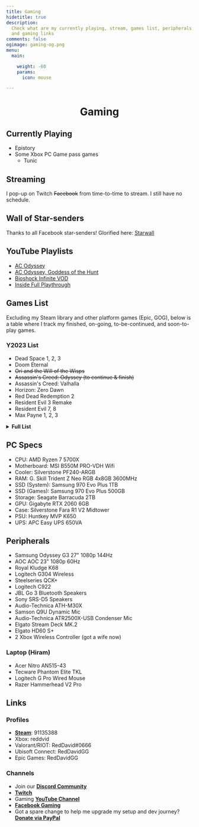 ```yaml
---
title: Gaming
hidetitle: true
description:
  Check what are my currently playing, stream, games list, peripherals, 
  and gaming links
comments: false
ogimage: gaming-og.png
menu:
  main:

    weight: -60
    params:
      icon: mouse

---
```


<style>
.vcontainer {
position: relative; 
overflow: hidden; 
margin: 0 auto; 
width: 100%; 
padding-top: 56.25%; /* 16:9 Aspect Ratio (divide 9 by 16 = 0.5625) */
}

/* Then style the iframe to fit in the container div with full height and width */
.iframe-resp {
position: absolute; 
top: 0; 
left: 0; 
bottom: 0; 
right: 0; 
width: 100%; 
height: 100%; 
}

.icon {
margin-bottom: -6px; 
}

</style>

<h1 style="text-align: center; ">Gaming</h1>

## Currently Playing

* Epistory
* Some Xbox PC Game pass games
  + Tunic

## Streaming

I pop-up on Twitch <strike>Facebook</strike> from time-to-time to stream. I still have no schedule.

## Wall of Star-senders

Thanks to all Facebook star-senders! Glorified here: [Starwall](https://reddavid.me/starwall "Starwall")

<div id="fb-root"></div>
<script async defer crossorigin="anonymous" src="https://connect.facebook.net/en_US/sdk.js#xfbml=1&version=v14.0&appId=1923295877819117&autoLogAppEvents=1" nonce="3RBbTOjV"></script>

<center>
<div class="fb-video" data-href="https://www.facebook.com/RedDavidGaming/live" data-width="800" data-show-text="false"></div></center>

## YouTube Playlists

* [AC Odyssey](https://www.youtube.com/watch?v=QSV6RKyRDE8&list=PLwC47NQhSu5zKkl9bWtIFwBYTpBOhcyIn)
* [AC Odyssey, Goddess of the Hunt](https://www.youtube.com/watch?v=29me84NpCs0&list=PLwC47NQhSu5y2eLPSxCQlXBmf5Ee9I4uT)
* [Bioshock Infinite VOD](https://www.youtube.com/watch?v=VAVGG1C4m-U&list=PLwC47NQhSu5xzXkD7sSaBSIURfOSFVX73)
* [Inside Full Playthrough](https://www.youtube.com/watch?v=ZvoqZadYKeI&list=PLwC47NQhSu5yL8ECQdU9pGSIX3rT5PcuM)
  <!-- <script src= "https://player.twitch.tv/js/embed/v1.js"></script>
  <div id="vcontainer"></div>
  <script type="text/javascript">
  var options = {
  width: 1280, 
  height: 720, 
  channel: "RedDavidGaming", 
  // only needed if your site is also embedded on embed.example.com and othersite.example.com
  parent: \["localhost", "reddavid.me"\]
  }; 
  var player = new Twitch. Player("vcontainer", options); 
  player.setVolume(0.5); 
  </script> -->

## Games List

Excluding my Steam library and other platform games (Epic, GOG), below is a table where I track my finished, on-going, to-be-continued, and soon-to-play games.

### Y2023 List

* Dead Space 1, 2, 3
* Doom Eternal
* ~~Ori and the Will of the Wisps~~
* ~~Assassin's Creed: Odyssey (to continue & finish)~~
* Assassin's Creed: Valhalla
* Horizon: Zero Dawn
* Red Dead Redemption 2
* Resident Evil 3 Remake
* Resident Evil 7, 8
* Max Payne 1, 2, 3

<details><summary><strong>Full List</strong></summary>

| Game Title                        | Completion Status        |
| --------------------------------- | ------------------------ |
| AER Memories of Old               | Done                     |
| Assassin's Creed Origins          | Done on Hard Diff        |
| Assassin's Creed Odyssey          | Done on Hard Diff        |
| Assassin's Creed Valhalla         | Soon                     |
| Battlefield 3                     | Done                     |
| Battlefield 4                     | Done                     |
| BioShock                          | Done                     |
| BioShock 2                        | TBC                      |
| Bioshock Infinite                 | Done on Hard             |
| Blackmesa                         | Done                     |
| Braid                             | Done                     |
| Brothers - A Tale of Two Sons     | Done                     |
| Celeste                           | Soon                     |
| CoD: Black Ops                    | Done                     |
| CoD: MW                           | Done                     |
| CoD: MW 2                         | Done                     |
| CoD: MW 3                         | Done                     |
| CoD: World at War                 | Done                     |
| Dead Space                        | Soon                     |
| Dead Space 2                      | Soon                     |
| Dead Space 3                      | Soon                     |
| Dishonored                        | Done                     |
| Dishonored 2                      | TBC                      |
| DOOM 2016                         | Done                     |
| DOOM Eternal                      | TBC                      |
| Evoland 1/2                       | Done                     |
| Far Cry 3                         | Done                     |
| Far Cry 4                         | Done                     |
| Far Cry Primal                    | Done                     |
| Far Cry 5                         | Done                     |
| Far Cry New Dawn                  | Done                     |
| Far Cry 6                         | Done                     |
| Ghost Recon: Breakpoint           | TBC                      |
| Ghost Recon: Wildlands            | Done                     |
| GRIS                              | Done                     |
| GTA Vice City                     | Soon                     |
| GTA San Andreas                   | TBC                      |
| GTA III                           | Soon                     |
| GTA IV                            | Soon                     |
| GTA V                             | Done main story          |
| Half-Life                         | Done                     |
| Half-Life 2                       | Done                     |
| Hellblade: Senua's Sacrifice      | Soon                     |
| HL2: Ep 1                         | Done                     |
| HL2: Ep 2                         | Done                     |
| Hollow Knight                     | Done 112% P1-4 NB        |
| Homefront                         | Done                     |
| Homefront: The Revolution         | Soon                     |
| Horizon Zero Dawn                 | Soon                     |
| Journey                           | Done                     |
| Kena Bridge of Spirits            | Done                     |
| LIMBO                             | Done                     |
| Machinarium                       | Done                     |
| Mad Max                           | TBC                      |
| Mafia 2                           | Done                     |
| Medal of Honor                    | Done                     |
| Metro 2033                        | Done                     |
| Metro Last Light                  | Done                     |
| Metro Exodus                      | Done                     |
| Mirror's Edge                     | TBC                      |
| NFS: Carbon                       | TBC                      |
| NFS: Most Wanted Black Edition    | Done                     |
| NFS: Heat                         | TBC                      |
| NFS: The Run                      | Done                     |
| NFS: Underground 2                | Done                     |
| Ori and the Blind Forest          | Done                     |
| Ori and the Will of the Wisps     | Done                     |
| Portal                            | Done                     |
| Portal 2                          | Done                     |
| Prototype                         | Done                     |
| Prototype 2                       | Done                     |
| Puzzle Agent                      | Done                     |
| Puzzle Agent 2                    | Done                     |
| Raft                              | TBC - playing off stream |
| Red Dead Redemption 2             | Soon                     |
| Sleeping Dogs                     | Done                     |
| Slime Rancher                     | Done - story             |
| Slime Rancher 2                   | TBC                      |
| Spec Ops: The Line                | Done                     |
| The Darkness 2                    | Done                     |
| The Dream Machine                 | TBC                      |
| The Outer Worlds                  | TBC                      |
| The Sexy Brutale                  | Done                     |
| The Walking Dead (Season 1)       | Done                     |
| The Witcher 3: Wild Hunt + 2 DLCs | Done                     |
| The Witness                       | Done                     |
| Turnip Boy                        | Done                     |
| Undertale                         | TBC                      |
| Valley                            | Done                     |
| Max Payne 2                       | TBC                      |
| C&C: Red Alert 2 Campaign         | Done on Hard             |
| C&C: RA2 Yuri's Revenge Campaign  | Done on Hard             |
| C&C: Red Alert 3 Campaign         | Done on Easy             |
| C&C: RA3 Uprising                 | Done on Easy             |

<p style="text-align: right; margin-top: -20px"><small><em>as of August 9, 2022</em></small></p>

</details>

## PC Specs

* CPU: AMD Ryzen 7 5700X
* Motherboard: MSI B550M PRO-VDH Wifi
* Cooler: Silverstone PF240-ARGB
* RAM: G. Skill Trident Z Neo RGB 4x8GB 3600MHz
* SSD (System): Samsung 970 Evo Plus 1TB
* SSD (Games): Samsung 970 Evo Plus 500GB
* Storage: Seagate Barracuda 2TB
* GPU: Gigabyte RTX 2060 6GB
* Case: Silverstone Fara R1 V2 Midtower
* PSU: Huntkey MVP K650
* UPS: APC Easy UPS 650VA

## Peripherals

* Samsung Odyssey G3 27" 1080p 144Hz
* AOC AOC 23" 1080p 60Hz
* Royal Kludge K68
* Logitech G304 Wireless
* Steelseries QCK+ 
* Logitech C922
* JBL Go 3 Bluetooth Speakers
* Sony SRS-D5 Speakers
* Audio-Technica ATH-M30X
* Samson Q9U Dynamic Mic
* Audio-Technica ATR2500X-USB Condenser Mic
* Elgato Stream Deck MK.2
* Elgato HD60 S+
* 2 Xbox Wireless Controller (got a wife now)

### Laptop (Hiram)

* Acer Nitro AN515-43
* Tecware Phantom Elite TKL
* Logitech G Pro Wired Mouse
* Razer Hammerhead V2 Pro

## Links

### Profiles

* [**Steam**](https://steamcommunity.com/id/reddvid/): 91135388
* Xbox: reddvid
* Valorant/RIOT: RedDavid#0666
* Ubisoft Connect: RedDavidGG
* Epic Games: RedDavidGG

### Channels

* Join our [**Discord Community**](https://discord.gg/rKnJb4J)
* [**Twitch**](https://twitch.tv/reddavidgg/)
* Gaming [**YouTube Channel**](https://www.youtube.com/@RedDavidGG)
* [**Facebook Gaming**](https://facebook.com/RedDavidGG/community)
* Got a spare change to help me upgrade my setup and dev journey? [**Donate via PayPal**](https://paypal.me/reddvid)

<br>
